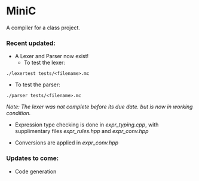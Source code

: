 # MiniC

A compiler for a class project. 

### Recent updated:

* A Lexer and Parser now exist! 
  * To test the lexer:
``` 
./lexertest tests/<filename>.mc
```
  * To test the parser:
``` 
./parser tests/<filename>.mc
```
*Note: The lexer was not complete before its due date. but is now in working condition.*

* Expression type checking is done in *expr\_typing.cpp*, with 
supplimentary files *expr\_rules.hpp* and *expr\_conv.hpp*

* Conversions are applied in *expr\_conv.hpp*

### Updates to come:

* Code generation


